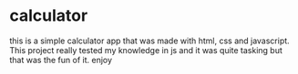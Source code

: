 # calculator

this is a simple calculator app that was made with html, css and javascript. This project really tested my knowledge in js and it was quite tasking but that was the fun of it. enjoy
